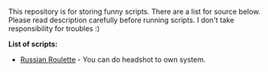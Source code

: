 This repository is for storing funny scripts. There are a list for source below. Please read description carefully before running scripts. I don't take responsibility for troubles :)

**List of scripts:**

* [Russian Roulette](https://github.com/husamwise/FunnyScripts/blob/master/src/russian_roulette.sh) - You can do headshot to own system.
